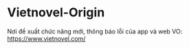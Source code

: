 # Vietnovel-Origin
Nơi đề xuất chức năng mới, thông báo lỗi của app và web VO: https://www.vietnovel.com/
